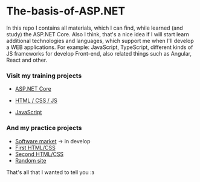 # The-basis-of-ASP.NET
In this repo I contains all materials, which I can find, while learned (and study) the ASP.NET Core. Also I think, that's a nice idea if I will start learn additional technologies and languages, which support me when I'll develop a WEB applications. For example: JavaScript, TypeScript, different kinds of JS frameworks for develop Front-end, also related things such as Angular, React and other.

### Visit my training projects

* [ASP.NET Core](https://github.com/Sparrow1488/The-basis-of-ASP.NET/tree/main/ASP.NET%20Core/BaseCource)

* [HTML / CSS / JS](https://github.com/Sparrow1488/The-basis-of-ASP.NET/tree/main/Bases-Of-Bootstrap)

* [JavaScript](https://github.com/Sparrow1488/The-basis-of-ASP.NET/tree/main/Bases-Of-Bootstrap/%24Java_Script)

### And my practice projects

* [Software market](https://github.com/Sparrow1488/The-basis-of-ASP.NET/tree/main/SoftwareShop) → in develop
* [First HTML/CSS](https://github.com/Sparrow1488/The-basis-of-ASP.NET/tree/main/Bases-Of-Bootstrap/Flex-3-practice)
* [Second HTML/CSS](https://github.com/Sparrow1488/The-basis-of-ASP.NET/tree/main/Bases-Of-Bootstrap/Flex-practice-2)
* [Random site](https://github.com/Sparrow1488/The-basis-of-ASP.NET/tree/main/Bases-Of-Bootstrap/flex-practice-3)

That's all that I wanted to tell you :з
